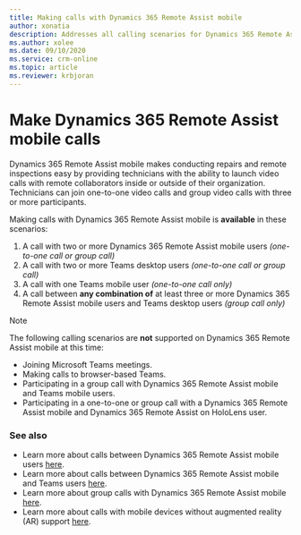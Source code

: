 ```yaml
---
title: Making calls with Dynamics 365 Remote Assist mobile
author: xonatia
description: Addresses all calling scenarios for Dynamics 365 Remote Assist mobile
ms.author: xolee
ms.date: 09/10/2020 
ms.service: crm-online
ms.topic: article
ms.reviewer: krbjoran
---
```

# Make Dynamics 365 Remote Assist mobile calls

Dynamics 365 Remote Assist mobile makes conducting repairs and remote inspections easy by providing technicians with the ability to launch video calls with remote collaborators inside or outside of their organization. Technicians can join one-to-one video calls and group video calls with three or more participants. 

Making calls with Dynamics 365 Remote Assist mobile is **available** in these scenarios:

1. A call with two or more Dynamics 365 Remote Assist mobile users *(one-to-one call or group call)*
2. A call with two or more Teams desktop users *(one-to-one call or group call)*
3. A call with one Teams mobile user *(one-to-one call only)*
4. A call between **any combination of** at least three or more Dynamics 365 Remote Assist mobile users and Teams desktop users *(group call only)* 

> [!NOTE]
> The following calling scenarios are **not** supported on Dynamics 365 Remote Assist mobile at this time:
>
> - Joining Microsoft Teams meetings.
> - Making calls to browser-based Teams.
> - Participating in a group call with Dynamics 365 Remote Assist mobile and Teams mobile users. 
> - Participating in a one-to-one or group call with a Dynamics 365 Remote Assist mobile and Dynamics 365 Remote Assist on HoloLens user.

### See also

- Learn more about calls between Dynamics 365 Remote Assist mobile users [here](remote-assist-mobile-to-remote-assist-mobile-calls.md). 
- Learn more about calls between Dynamics 365 Remote Assist mobile and Teams users [here](remote-assist-mobile-to-teams-calls.md).
- Learn more about group calls with Dynamics 365 Remote Assist mobile [here](group-calling.md).
- Learn more about calls with mobile devices without augmented reality (AR) support [here](calls-using-devices-without-AR.md).
